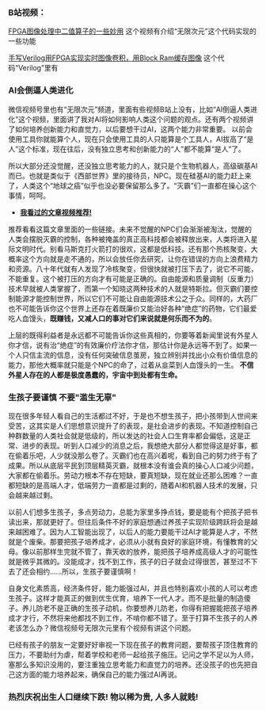 ### B站视频：
[FPGA图像处理中二值算子的一些妙用](https://www.bilibili.com/video/BV1WY411L7Bd) 这个视频有介绍“无限次元”这个代码实现的一些功能

[手写Verilog用FPGA实现实时图像卷积，用Block Ram缓存图像](https://www.bilibili.com/video/BV1B3411W7Ht) 这个代码“Verilog”里有 

### AI会倒逼人类进化 

微信视频号里也有“无限次元”频道，里面有些视频B站上没有，比如“AI倒逼人类进化”这个视频，里面讲了我对AI将如何影响人类这个问题的观点。还有两个视频讲了如何培养创新能力和直觉力，以后要想干过AI，这两个能力非常重要。 以前会使用工具你就能算个人，现在只会使用工具的人只能算是个工具人，AI拔高了“是人”这个标准，现在往后，没有独立思考和创新能力的“人”都不能算“是人”了。 

所以大部分还没觉醒，还没独立思考能力的人，就只是个生物机器人，高级碳基AI而已。也就是类似于《西部世界》里的接待员，NPC。现在硅基AI的能力赶上来了，人类这个“地球之癌”似乎也没必要保留那么多了。“灭霸”们一直都在操心这个事情，呵呵。


* [**我看过的文章视频推荐!**](https://zhuanlan.zhihu.com/p/623156118) 

推荐看看这篇文章里面的一些链接。未来不觉醒的NPC们会渐渐被淘汰，觉醒的人类会摆脱灭霸的控制，各种被掩盖的真正高科技都会被释放出来，人类将进入星际文明时代。别看马斯克打火箭打的很欢，这都是低科技。还有那个热核聚变，大概率这个方向就是走不通的，所以会放任你去研究，让你在错误的方向上浪费精力和资源。八十年代就有人发现了冷核聚变，但很快就被打压下去了，说它不可能，不能重复。这个被打压的方向才有可能是正确的。自由能源和质量调制（反重力）技术早就被人类掌握了，而第一个知晓这两种技术的人就是特斯拉。但灭霸们要控制能源才能控制世界，所以它们不可能让自由能源技术公之于众。同样的，大药厂也不可能告诉你这个世界上还存在着既廉价又能治好各种“绝症”的药物，它们最爱吃人血馒头，**既赚钱，又减人口的事对它们来说就是何乐而不为的**。

上层的既得利益者是永远都不可能告诉你这些真相的，你要等着新闻里说有外星人你才信，说有治“绝症”的有效廉价疗法你才信，那估计你是永远等不到了。如果一个人只信主流的信息，没有任何突破信息茧房，独立辨别并找出小众有价值信息的能力，那他大概率就只能是个NPC的命了，过着从韭菜到人血馒头的一生。 **不信外星人存在的人都是极度愚蠢的，宇宙中到处都有生命。**

### 生孩子要谨慎 不要"滥生无辜"

现在很多年轻人看自己的生活都过不好，于是也不想生孩子，把小孩带到人世间来受苦，这其实是人们思想意识提升了的表现，是社会进步的表现。不知道控制自己种群数量的人类社会就是低级的，所以发达的社会人口生育率都会偏低，这是正常、进步的表现。听到人口减少的消息之后，我想绝大部分人都觉得这是好事，都在偷着乐吧，人少就没那么卷了。灭霸们也在高兴着呢，看到自己的努力终于有了成果。所以从底层平民到顶层精英灭霸，就根本没有谁会真的操心人口减少问题，大家都在偷着乐。劳动力根本不存在短缺，要真短缺，现在就业还那么困难？一直都短缺的是高端人才，低端劳力一直都是过剩的，随着AI和机器人技术的发展，只会越来越过剩。 

以前人们想多生孩子，多点劳动力，总能为家里多挣点钱，要是能有个把孩子把书读出来，那就更好了。但往后条件不好的家庭想通过养孩子实现阶级跨跃将会是越来越困难了。因为人工智能出现了，以后人的能力要能干过AI才能算是人才，不然就是个废柴。那要把孩子培养成才，必须从小就有良好的家庭环境，有懂教育的父母。像以前那样生完就不管了，靠天收的放养，能把孩子培养成高级人才的可能性就是微乎其微的。没能成才，找不到工作，孩子的日子就会过得很苦，甚至过不下去了还会相约......所以，生孩子要谨慎啊！

自身文化素质高，经济条件好，能力能强过AI，并且也特别喜欢小孩的人可以考虑生孩子。这样才能真正的做到优生优育，培养下一代人才。而不是批量的制造傻子。养儿防老不是正确的生孩子动机，你要想养儿防老，你得有把握能把孩子培养成才才行，不然将来他都找不到工作，不啃你都不错了。至于打算不生孩子的人养老该怎么办？微信视频号无限次元里有个视频有讲这个问题。

已经有孩子的朋友一定要好好审视一下现在孩子的教育问题，要帮孩子顶住教育的压力，不要助纣为虐，帮着学校和老师一起给孩子施压。记问之学不足以为人师，塞那么多知识没用的，要注重独立思考能力和直觉力的培养。还没孩子的也先把自己这方面的能力培养起来，确保自己的能力强过AI再说。

### 热烈庆祝出生人口继续下跌!  物以稀为贵, 人多人就贱!
